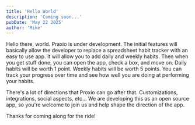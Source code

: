 ```yaml
---
title: 'Hello World'
description: 'Coming soon...'
pubDate: 'May 22 2025'
author: 'Mike'
---
```


Hello there, world. Praxio is under development. The initial features will basically allow the developer to replace a spreadsheet habit tracker with an easy to use app. It will allow you to add daily and weekly habits. Then when you get stuff done, you can open the app, check a box, and move on. Daily habits will be worth 1 point. Weekly habits will be worth 5 points. You can track your progress over time and see how well you are doing at performing your habits.

There's a lot of directions that Proxio can go after that. Customizations, integrations, social aspects, etc... We are developing this as an open source app, so you're welcome to join us and help shape the direction of the app.

Thanks for coming along for the ride!
